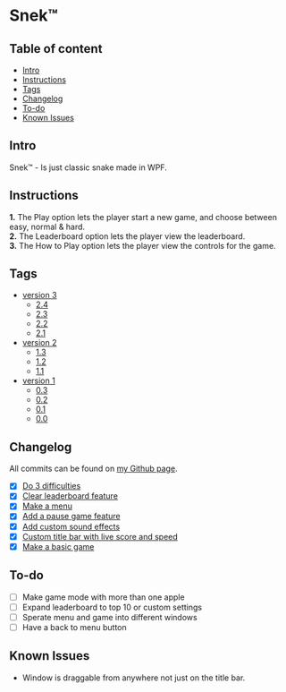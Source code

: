 # Snek™ 


## Table of content
* [Intro](#Intro)
* [Instructions](#Instructions)
* [Tags](#Tags)
* [Changelog](#Changelog)
* [To-do](#To-do)
* [Known Issues](#Known-Issues)

## Intro
Snek™ - Is just classic snake made in WPF.

## Instructions
**1.** The Play option lets the player start a new game, and choose between easy, normal & hard.  
**2.** The Leaderboard option lets the player view the leaderboard.  
**3.** The How to Play option lets the player view the controls for the game.  
## Tags

* [version 3](https://github.com/Kevin-Vetter/Snek/releases/tag/V3.0)
  * [2.4](https://github.com/Kevin-Vetter/Snek/releases/tag/V2.4)
  * [2.3](https://github.com/Kevin-Vetter/Snek/releases/tag/V2.3)
  * [2.2](https://github.com/Kevin-Vetter/Snek/releases/tag/V2.2)
  * [2.1](https://github.com/Kevin-Vetter/Snek/releases/tag/V2.1)
* [version 2](https://github.com/Kevin-Vetter/Snek/releases/tag/V2.0) 
  * [1.3](https://github.com/Kevin-Vetter/Snek/releases/tag/V1.3)
  * [1.2](https://github.com/Kevin-Vetter/Snek/releases/tag/V1.2)
  * [1.1](https://github.com/Kevin-Vetter/Snek/releases/tag/V1.1)
* [version 1](https://github.com/Kevin-Vetter/Snek/releases/tag/V1.0) 
  * [0.3](https://github.com/Kevin-Vetter/Snek/releases/tag/V0.3)
  * [0.2](https://github.com/Kevin-Vetter/Snek/releases/tag/V0.2)
  * [0.1](https://github.com/Kevin-Vetter/Snek/releases/tag/V0.1)
  * [0.0](https://github.com/Kevin-Vetter/Snek/releases/tag/V0.0)

## Changelog
All commits can be found on [my Github page](https://github.com/Kevin-Vetter/Snek/commits/).  

* [x] [Do 3 difficulties](https://github.com/Kevin-Vetter/Snek/releases/tag/V2.4)
* [x] [Clear leaderboard feature](https://github.com/Kevin-Vetter/Snek/releases/tag/V2.4)
* [x] [Make a menu](https://github.com/Kevin-Vetter/Snek/releases/tag/V2.4)
* [x] [Add a pause game feature](https://github.com/Kevin-Vetter/Snek/releases/tag/V2.2)
* [x] [Add custom sound effects](https://github.com/Kevin-Vetter/Snek/releases/tag/V2.1)
* [x] [Custom title bar with live score and speed](https://github.com/Kevin-Vetter/Snek/releases/tag/V1.2)
* [x] [Make a basic game](https://github.com/Kevin-Vetter/Snek/releases/tag/V1.0)

## To-do
* [ ] Make game mode with more than one apple
* [ ] Expand leaderboard to top 10 or custom settings
* [ ] Sperate menu and game into different windows
* [ ] Have a back to menu button

## Known Issues
 * Window is draggable from anywhere not just on the title bar.
